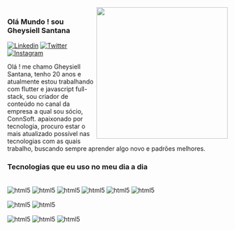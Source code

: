 <img align="right" src="https://raw.githubusercontent.com/MicaelliMedeiros/micaellimedeiros/master/image/computer-illustration.png" width="300"/>

<h3>
    Olá Mundo ! sou Gheysiell Santana
</h3>

[![Linkedin](https://img.shields.io/badge/LinkedIn-0077B5?style=flat-square&logo=linkedin&logoColor=white)](https://www.linkedin.com/in/gheysiell-santana-33b021210/)
[![Twitter](https://img.shields.io/badge/Twitter-1DA1F2?style=flat-square&logo=twitter&logoColor=white)](https://twitter.com/gheysiellsanta1)
[![Instagram](https://img.shields.io/badge/Instagram-E4405F?style=flat-square&logo=instagram&logoColor=white)](https://www.instagram.com/gheysiell.santanna/)

Olá ! me chamo Gheysiell Santana, tenho 20 anos e atualmente estou trabalhando com flutter e javascript full-stack, sou criador de conteúdo no canal da empresa a qual sou sócio, ConnSoft. apaixonado por tecnologia, procuro estar o mais atualizado possível nas tecnologias com as quais trabalho, buscando sempre aprender algo novo e padrões melhores.

<h3>Tecnologias que eu uso no meu dia a dia</h3>
<div style="display: inline_block;"><br/>    
    <img align="center" alt="html5" src="https://img.shields.io/badge/HTML5-E34F26?style=for-the-badge&logo=html5&logoColor=white"/>
    <img align="center" alt="html5" src="https://img.shields.io/badge/CSS3-1572B6?style=for-the-badge&logo=css3&logoColor=white"/>
    <img align="center" alt="html5" src="https://img.shields.io/badge/JavaScript-F7DF1E?style=for-the-badge&logo=javascript&logoColor=black"/>
    <img align="center" alt="html5" src="https://img.shields.io/badge/TypeScript-007ACC?style=for-the-badge&logo=typescript&logoColor=white"/>
    <img align="center" alt="html5" src="https://img.shields.io/badge/React-20232A?style=for-the-badge&logo=react&logoColor=61DAFB"/>
    <img align="center" alt="html5" src="https://img.shields.io/badge/Node.js-43853D?style=for-the-badge&logo=node.js&logoColor=white"/>        
    <p></p>
    <img align="center" alt="html5" src="https://img.shields.io/badge/React_Native-20232A?style=for-the-badge&logo=react&logoColor=61DAFB"/>
    <img align="center" alt="html5" src="https://img.shields.io/badge/Flutter-02569B?style=for-the-badge&logo=flutter&logoColor=white"/>
    <p></p>
    <img align="center" alt="html5" src="https://img.shields.io/badge/Vercel-000000?style=for-the-badge&logo=vercel&logoColor=white"/>    
    <img align="center" alt="html5" src="https://img.shields.io/badge/Heroku-430098?style=for-the-badge&logo=heroku&logoColor=white"/>
    <img align="center" alt="html5" src="https://img.shields.io/badge/GitHub_Actions-2088FF?style=for-the-badge&logo=github-actions&logoColor=white"/>
</div><br/>
